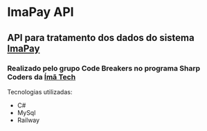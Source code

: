 # ImaPay API
## API para tratamento dos dados do sistema [ImaPay](https://github.com/MateusNhoato/ImaPay)
### Realizado pelo grupo Code Breakers no programa Sharp Coders da [Ímã Tech](https://github.com/imalearningplace-education/Sharp-Coders-bootcamp)

Tecnologias utilizadas:
* C#
* MySql
* Railway

